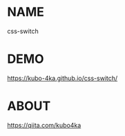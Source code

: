 # NAME
css-switch

# DEMO
https://kubo-4ka.github.io/css-switch/

# ABOUT
https://qiita.com/kubo4ka

